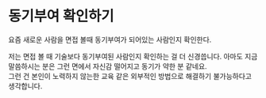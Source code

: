 # 동기부여 확인하기

요즘 
새로운 사람을 면접 볼때 동기부여가 되어있는 사람인지 확인한다.

저는 면접 볼 때 기술보다 동기부여된 사람인지 확인하는 걸 더 신경씁니다. 
아마도 지금 말씀하시는 분은 그런 면에서 자신감 떨어지고 동기가 약한 분 같네요.  
그런 건 본인이 노력하지 않는한 교육 같은 외부적인 방법으로 해결하기 불가능하다고 생각합니다. 